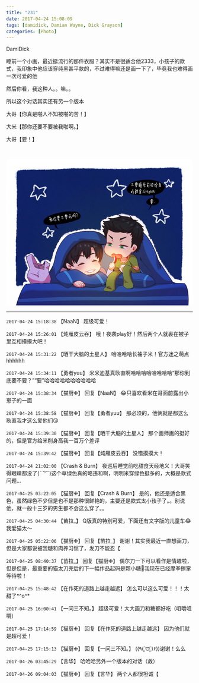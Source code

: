 ```yaml
---
title: "231"
date: 2017-04-24 15:08:09
tags: [damidick, Damian Wayne, Dick Grayson]
categories: [Photo]
---
```


<p>DamiDick</p> 
<p>睡前一个小画，最近挺流行的那件衣服？其实不是很适合他2333，小孩子的款式，我印象中他应该穿纯黑甚平款的，不过难得嘛还是画一下了，毕竟我也难得画一次可爱的他</p> 
<p>然后你看，我这种人。。嘛。。</p> 
<p>所以这个对话其实还有另一个版本</p> 
<p>大哥【你真是啪人不知被啪的苦！】</p> 
<p>大米【那你还要不要被我啪啊。】</p> 
<p>大哥【要！】</p> 
<p><br /></p>

![](https://raw.githubusercontent.com/alicewish/meowchain247/master/img_cVZNdzJtQk9JV2ZUZUxHOHBuVkc5SE9hYkI1d2dFUWVDU2FBU2VtNWVoWTVaSlJlbXRRWXJ3PT0.jpg)

---

`2017-04-24 15:18:38` 【NaaN】 超级可爱！

`2017-04-24 15:26:01` 【炖雁皮云吞】 哦！夜袭play好！然后两个人就裹在被子里互相摸摸大吧！

`2017-04-24 15:31:22` 【晒干大脑的土星人】 哈哈哈哈长袖子米！官方迷之萌点hhhhhh

`2017-04-24 15:34:11` 【勇者yuu】 米米迪基真耿直啊哈哈哈哈哈哈哈哈“那你到底要不要？”“要”哈哈哈哈哈哈哈哈哈哈

`2017-04-24 15:38:34` 【猫厨✙】 回复【NaaN】 😂只喜欢看米在哥面前露出小崽子的一面

`2017-04-24 15:38:58` 【猫厨✙】 回复【勇者yuu】 那必须的，他俩就是都这么耿直我才这么爱他们😘

`2017-04-24 15:39:30` 【猫厨✙】 回复【晒干大脑的土星人】 那个画师画的挺好的，但是官方给米削身高我一百万个差评

`2017-04-24 15:39:42` 【猫厨✙】 回复【炖雁皮云吞】 没错摸摸大！

`2017-04-24 21:02:00` 【Crash & Burn】 夜巡后睡觉前吃甜食天经地义！大哥笑得眼睛都没了(*¯︶¯*)这个草绿色真的略违和啊，明明米穿绿色挺多的，大概是款式问题…

`2017-04-25 03:22:05` 【猫厨✙】 回复【Crash & Burn】 是的，他还是适合黑色，虽然绿色不少但是也不是那种很鲜艳的，主要还是款式太小孩子了。。别说他，就一般十三岁的男生都不会这么穿了。。

`2017-04-25 04:30:44` 【苗拉\_】 Q版真的特别可爱，下面还有文字版的儿童车😂我爱猫太～

`2017-04-25 05:22:06` 【猫厨✙】 回复【苗拉\_】 谢谢！其实我最近一直想画刀，但是大家都说被我糖和肉养习惯了，发刀不能忍【

`2017-04-25 08:40:37` 【苗拉\_】 回复【猫厨✙】 偶尔刀一下可以看作是情趣啦，但是但是，最重要的猫太刀完后的下一幅作品起码是颗小糖🍬我现在已经摩拳擦掌等待啦！

`2017-04-25 15:48:42` 【在作死的道路上越走越远】 怎么可以这么可爱！！！太甜了*^o^*

`2017-04-25 16:00:41` 【一问三不知。】 超级可爱！大大画刀和糖都好吃（咀嚼咀嚼）

`2017-04-25 17:14:59` 【猫厨✙】 回复【在作死的道路上越走越远】 因为他们就是超可爱！

`2017-04-25 17:15:13` 【猫厨✙】 回复【一问三不知。】 ((٩(´͈ᗨ`͈)۶))谢谢！么么

`2017-04-26 03:45:29` 【言华】 哈哈哈另外一个版本的对话（救）

`2017-04-26 09:04:03` 【猫厨✙】 回复【言华】 两个人都很坦诚【
